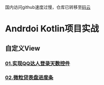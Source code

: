 国内访问github速度过慢，仓库已转移至[码云](https://gitee.com/itchenning/AndroidKotlin)

# Andrdoi Kotlin项目实战

## 自定义View

### [01.实现QQ达人登录天数控件](cource/view/01/README.md)
### [02.微粒贷表盘进度条](cource/view/02/README.md)
